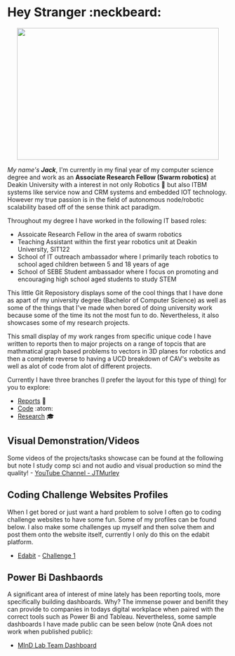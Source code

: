 # Hey Stranger :neckbeard:
<p align="center">
  <img width="460" height="300" src="https://media.giphy.com/media/47EtjlHYFREM5Rznaf/giphy.gif">
</p>

_My name's **Jack**_, I'm currently in my final year of my computer science degree and work as an **Associate Research Fellow (Swarm robotics)** at Deakin University with a interest in not only Robotics :robot: but also ITBM systems like service now and CRM systems and embedded IOT technology. However my true passion is in the field of autonomous node/robotic scalability based off of the sense think act paradigm.

Throughout my degree I have worked in the following IT based roles:
- Assoicate Research Fellow in the area of swarm robotics
- Teaching Assistant within the first year robotics unit at Deakin University, SIT122
- School of IT outreach ambassador where I primarily teach robotics to school aged children between 5 and 18 years of age
- School of SEBE Student ambassador where I focus on promoting and encouraging high school aged students to study STEM

This little Git Reposistory displays some of the cool things that I have done as apart of my university degree (Bachelor of Computer Science) as well as some of the things that I've made when bored of doing university work because some of the time its not the most fun to do. Nevertheless, it also showcases some of my research projects.

This small display of my work ranges from specific unique code I have written to reports then to major projects on a range of topcis that are mathmatical graph based problems to vectors in 3D planes for robotics and then a complete reverse to having a UCD breakdown of CAV's website as well as alot of code from alot of different projects.

Currently I have three branches (I prefer the layout for this type of thing) for you to explore:
- [Reports](https://github.com/JTMurley/Showcase/tree/Reports) :book:
- [Code](https://github.com/JTMurley/Showcase/tree/Code) :atom: 
- [Research](https://github.com/JTMurley/Showcase/blob/Research/README.md) :mortar_board:


## Visual Demonstration/Videos
Some videos of the projects/tasks showcase can be found at the following but note I study comp sci and not audio and visual production so mind the quality! - [YouTube Channel - JTMurley](https://www.youtube.com/channel/UCrvA68VZDAWxJ2BbnZW891Q?view_as=subscriber)

## Coding Challenge Websites Profiles
When I get bored or just want a hard problem to solve I often go to coding challenge websites to have some fun. Some of my profiles can be found below. I also make some challenges up myself and then solve them and post them onto the website itself, currently I only do this on the edabit platform.
- [Edabit](https://edabit.com/user/dqTMueDRX74bzpNex) - [Challenge 1](https://edabit.com/challenge/fY5y4WFdha4betoFz)

## Power Bi Dashbaords
A significant area of interest of mine lately has been reporting tools, more specifically building dashboards. Why? The immense power and benifit they can provide to companies in todays digital workplace when paired with the correct tools such as Power Bi and Tableau. Nevertheless, some sample dashboards I have made public can be seen below (note QnA does not work when published public):
- [MInD Lab Team Dashboard](https://app.powerbi.com/view?r=eyJrIjoiNDE0YzYwZDQtMDBjMy00MzcyLWFmYjAtMTcyMzdhYWQ5NTE1IiwidCI6IjcyMmVhMGJlLTNlMWMtNGIxMS1hZDZmLTk0MDFkNjg1NmUyNCJ9)
